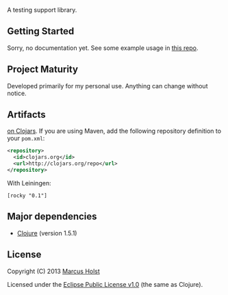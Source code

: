 A testing support library.

## Getting Started

Sorry, no documentation yet. See some example usage in [this repo](https://github.com/molst/annagreta).

## Project Maturity

Developed primarily for my personal use. Anything can change without notice.

## Artifacts

[on Clojars](https://clojars.org/rocky). If you are using Maven, add the following repository
definition to your `pom.xml`:

``` xml
<repository>
  <id>clojars.org</id>
  <url>http://clojars.org/repo</url>
</repository>
```

With Leiningen:
```
[rocky "0.1"]
```

## Major dependencies

 * [Clojure](http://clojure.org/) (version 1.5.1)

## License

Copyright (C) 2013 [Marcus Holst](https://twitter.com/zolst)

Licensed under the [Eclipse Public License v1.0](http://www.eclipse.org/legal/epl-v10.html) (the same as Clojure).